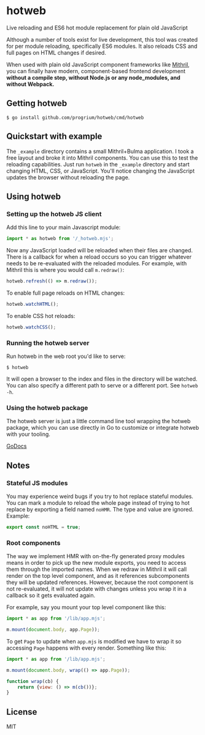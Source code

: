# hotweb
Live reloading and ES6 hot module replacement for plain old JavaScript

Although a number of tools exist for live development, this tool was 
created for per module reloading, specifically ES6 modules. 
It also reloads CSS and full pages on HTML changes if desired.

When used with plain old JavaScript component frameworks like 
[Mithril](https://mithril.js.org/), you can finally have modern, component-based frontend
development **without a compile step, without Node.js or any node_modules,
and without Webpack.**

## Getting hotweb
```
$ go install github.com/progrium/hotweb/cmd/hotweb
```

## Quickstart with example
The `_example` directory contains a small Mithril+Bulma application. I took a free
layout and broke it into Mithril components. You can use this to test the reloading
capabilities. Just run `hotweb` in the `_example` directory and start changing HTML, CSS,
or JavaScript. You'll notice changing the JavaScript updates the browser without reloading
the page.

## Using hotweb

### Setting up the hotweb JS client
Add this line to your main Javascript module:
```javascript
import * as hotweb from '/_hotweb.mjs';
```
Now any JavaScript loaded will be reloaded when their files are changed.
There is a callback for when a reload occurs so you can trigger whatever needs
to be re-evaluated with the reloaded modules. For example, with Mithril this
is where you would call `m.redraw()`:
```javascript
hotweb.refresh(() => m.redraw());
```
To enable full page reloads on HTML changes:
```javascript
hotweb.watchHTML();
```
To enable CSS hot reloads:
```javascript
hotweb.watchCSS();
```

### Running the hotweb server
Run hotweb in the web root you'd like to serve:
```
$ hotweb
```
It will open a browser to the index and files in the directory will be watched.
You can also specify a different path to serve or a different port. See `hotweb -h`.

### Using the hotweb package
The hotweb server is just a little command line tool wrapping the hotweb package,
which you can use directly in Go to customize or integrate hotweb with your tooling.

[GoDocs](https://godoc.org/github.com/progrium/hotweb/pkg/hotweb)

## Notes

### Stateful JS modules
You may experience weird bugs if you try to hot replace stateful modules. You can 
mark a module to reload the whole page instead of trying to hot replace by exporting
a field named `noHMR`. The type and value are ignored. Example:
```javascript
export const noHTML = true;
```

### Root components
The way we implement HMR with on-the-fly generated proxy modules means in order to pick
up the new module exports, you need to access them through the imported names. When we
redraw in Mithril it will call render on the top level component, and as it references
subcomponents they will be updated references. However, because the root component is not
re-evaluated, it will not update with changes unless you wrap it in a callback so it
gets evaluated again.

For example, say you mount your top level component like this:
```javascript
import * as app from '/lib/app.mjs';

m.mount(document.body, app.Page));
```
To get `Page` to update when `app.mjs` is modified we have to wrap it so accessing
`Page` happens with every render. Something like this:
```javascript
import * as app from '/lib/app.mjs';

m.mount(document.body, wrap(() => app.Page));

function wrap(cb) {
    return {view: () => m(cb())};
}
```

## License
MIT